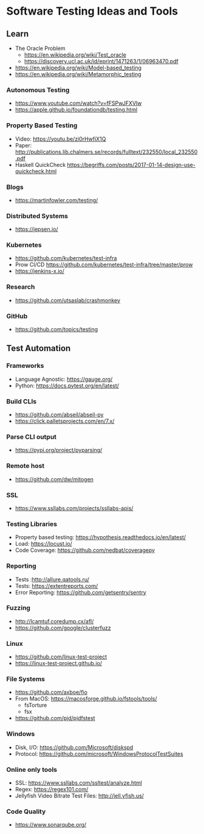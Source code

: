 # Software Testing Ideas and Tools

## Learn

- The Oracle Problem
  - https://en.wikipedia.org/wiki/Test_oracle
  - https://discovery.ucl.ac.uk/id/eprint/1471263/1/06963470.pdf
- https://en.wikipedia.org/wiki/Model-based_testing
- https://en.wikipedia.org/wiki/Metamorphic_testing

### Autonomous Testing
- https://www.youtube.com/watch?v=fFSPwJFXVlw
- https://apple.github.io/foundationdb/testing.html

### Property Based Testing
- Video: https://youtu.be/zi0rHwfiX1Q
- Paper: http://publications.lib.chalmers.se/records/fulltext/232550/local_232550.pdf
- Haskell QuickCheck https://begriffs.com/posts/2017-01-14-design-use-quickcheck.html

### Blogs
- https://martinfowler.com/testing/

### Distributed Systems
- https://jepsen.io/

### Kubernetes
- https://github.com/kubernetes/test-infra
- Prow CI/CD https://github.com/kubernetes/test-infra/tree/master/prow
- https://jenkins-x.io/

### Research
- https://github.com/utsaslab/crashmonkey

### GitHub
- https://github.com/topics/testing

## Test Automation

### Frameworks
- Language Agnostic: https://gauge.org/
- Python: https://docs.pytest.org/en/latest/

### Build CLIs
- https://github.com/abseil/abseil-py
- https://click.palletsprojects.com/en/7.x/

### Parse CLI output
- https://pypi.org/project/pyparsing/

### Remote host 
- https://github.com/dw/mitogen

### SSL
- https://www.ssllabs.com/projects/ssllabs-apis/

### Testing Libraries
- Property based testing: https://hypothesis.readthedocs.io/en/latest/
- Load: https://locust.io/
- Code Coverage: https://github.com/nedbat/coveragepy

### Reporting
- Tests :http://allure.qatools.ru/
- Tests: https://extentreports.com/
- Error Reporting: https://github.com/getsentry/sentry

### Fuzzing
- http://lcamtuf.coredump.cx/afl/
- https://github.com/google/clusterfuzz

### Linux
- https://github.com/linux-test-project
- https://linux-test-project.github.io/

### File Systems
- https://github.com/axboe/fio
- From MacOS: https://macosforge.github.io/fstools/tools/
  - fsTorture
  - fsx
- https://github.com/pjd/pjdfstest

### Windows
- Disk, I/O: https://github.com/Microsoft/diskspd
- Protocol: https://github.com/microsoft/WindowsProtocolTestSuites

### Online only tools
- SSL: https://www.ssllabs.com/ssltest/analyze.html
- Regex: https://regex101.com/
- Jellyfish Video Bitrate Test Files: http://jell.yfish.us/

### Code Quality
- https://www.sonarqube.org/
